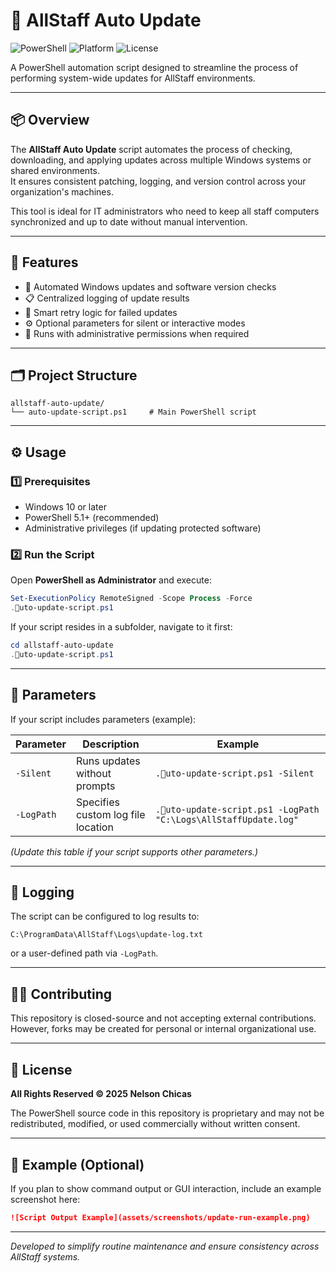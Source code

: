 # 🧩 AllStaff Auto Update

![PowerShell](https://img.shields.io/badge/Language-PowerShell-blue)
![Platform](https://img.shields.io/badge/Platform-Windows-lightgrey)
![License](https://img.shields.io/badge/License-All%20Rights%20Reserved-red)

A PowerShell automation script designed to streamline the process of performing system-wide updates for AllStaff environments.

---

## 📦 Overview

The **AllStaff Auto Update** script automates the process of checking, downloading, and applying updates across multiple Windows systems or shared environments.  
It ensures consistent patching, logging, and version control across your organization's machines.

This tool is ideal for IT administrators who need to keep all staff computers synchronized and up to date without manual intervention.

---

## 🧰 Features

- 🔄 Automated Windows updates and software version checks  
- 📋 Centralized logging of update results  
- 🧠 Smart retry logic for failed updates  
- ⚙️ Optional parameters for silent or interactive modes  
- 🔐 Runs with administrative permissions when required  

---

## 🗂️ Project Structure

```
allstaff-auto-update/
└── auto-update-script.ps1     # Main PowerShell script
```

---

## ⚙️ Usage

### 1️⃣ Prerequisites
- Windows 10 or later  
- PowerShell 5.1+ (recommended)  
- Administrative privileges (if updating protected software)

### 2️⃣ Run the Script
Open **PowerShell as Administrator** and execute:

```powershell
Set-ExecutionPolicy RemoteSigned -Scope Process -Force
.uto-update-script.ps1
```

If your script resides in a subfolder, navigate to it first:

```powershell
cd allstaff-auto-update
.uto-update-script.ps1
```

---

## 🧩 Parameters

If your script includes parameters (example):

| Parameter | Description | Example |
|------------|-------------|----------|
| `-Silent` | Runs updates without prompts | `.uto-update-script.ps1 -Silent` |
| `-LogPath` | Specifies custom log file location | `.uto-update-script.ps1 -LogPath "C:\Logs\AllStaffUpdate.log"` |

*(Update this table if your script supports other parameters.)*

---

## 🧾 Logging

The script can be configured to log results to:
```
C:\ProgramData\AllStaff\Logs\update-log.txt
```
or a user-defined path via `-LogPath`.

---

## 🧑‍💻 Contributing

This repository is closed-source and not accepting external contributions.  
However, forks may be created for personal or internal organizational use.

---

## 🪪 License

**All Rights Reserved © 2025 Nelson Chicas**

The PowerShell source code in this repository is proprietary and may not be redistributed, modified, or used commercially without written consent.

---

## 📸 Example (Optional)

If you plan to show command output or GUI interaction, include an example screenshot here:

```markdown
![Script Output Example](assets/screenshots/update-run-example.png)
```

---

*Developed to simplify routine maintenance and ensure consistency across AllStaff systems.*
